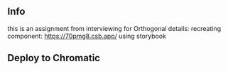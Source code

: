 ## Info

this is an assignment from interviewing for Orthogonal
details: recreating component: https://70pmg8.csb.app/
using storybook

## Deploy to Chromatic
